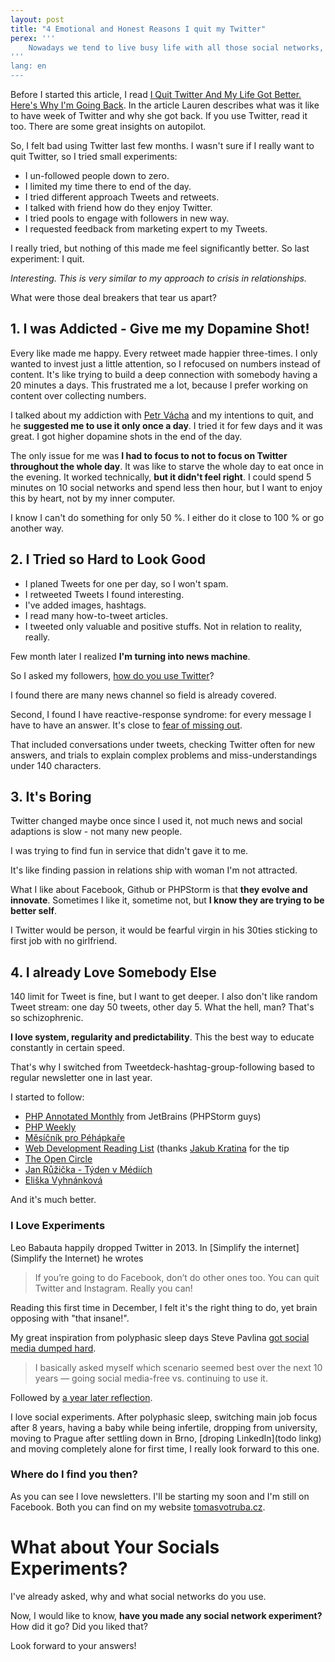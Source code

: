 ```yaml
---
layout: post
title: "4 Emotional and Honest Reasons I quit my Twitter"
perex: '''
    Nowadays we tend to live busy life with all those social networks, notifications and pings. So busy, we don't have emotional space to just evaluate "How do I like that?". In my life, this creates cycles, where I keep doing over and over the same thing without any progress. After few months feeling bad with Twitter, I've finally decided to quit. Rather from technical point of view, I will focus on my feelings. Because that's what matters most.
'''
lang: en
---
```


Before I started this article, I read 
[I Quit Twitter And My Life Got Better. Here's Why I'm Going Back](http://www.forbes.com/sites/laurenorsini/2015/11/11/i-quit-twitter-and-my-life-got-better-heres-why-im-going-back). In the article Lauren describes what was it like to have week of Twitter and why she got back. If you use Twitter, read it too. There are some great insights on autopilot. 

So, I felt bad using Twitter last few months. I wasn't sure if I really want to quit Twitter, so I tried small experiments: 

- I un-followed people down to zero.
- I limited my time there to end of the day. 
- I tried different approach Tweets and retweets.
- I talked with friend how do they enjoy Twitter.
- I tried pools to engage with followers in new way.
- I requested feedback from marketing expert to my Tweets.

I really tried, but nothing of this made me feel significantly better. So last experiment: I quit.

*Interesting. This is very similar to my approach to crisis in relationships.*

What were those deal breakers that tear us apart?


## 1. I was Addicted - Give me my Dopamine Shot!

Every like made me happy. Every retweet made happier three-times. I only wanted to invest just a little attention, so I refocused on numbers instead of content.
It's like trying to build a deep connection with somebody having a 20 minutes a days. This frustrated me a lot, because I prefer working on content over collecting numbers.

I talked about my addiction with [Petr Vácha](http://petrvacha.com/) and my intentions to quit, and he **suggested me to use it only once a day**.
I tried it for few days and it was great. I got higher dopamine shots in the end of the day.

The only issue for me was **I had to focus to not to focus on Twitter throughout the whole day**. It was like to starve the whole day to eat once in the evening.
It worked technically, **but it didn't feel right**. I could spend 5 minutes on 10 social networks and spend less then hour, but I want to enjoy this by heart, not by my inner computer. 

I know I can't do something for only 50 %. I either do it close to 100 % or go another way. 


## 2. I Tried so Hard to Look Good

- I planed Tweets for one per day, so I won't spam.
- I retweeted Tweets I found interesting.
- I've added images, hashtags. 
- I read many how-to-tweet articles.
- I tweeted only valuable and positive stuffs. Not in relation to reality, really. 

Few month later I realized **I'm turning into news machine**.

So I asked my followers, [how do you use Twitter](https://twitter.com/VotrubaT/status/816753682482085896)?

I found there are many news channel so field is already covered.

Second, I found I have reactive-response syndrome: for every message I have to have an answer. It's close to [fear of missing out](https://zenhabits.net/miss/). 

That included conversations under tweets, checking Twitter often for new answers, and trials to explain complex problems and miss-understandings under 140 characters. 


## 3. It's Boring

Twitter changed maybe once since I used it, not much news and social adaptions is slow - not many new people. 

I was trying to find fun in service that didn't gave it to me.
 
It's like finding passion in relations ship with woman I'm not attracted.


What I like about Facebook, Github or PHPStorm is that **they evolve and innovate**. Sometimes I like it, sometime not, but **I know they are trying to be better self**.
  
I Twitter would be person, it would be fearful virgin in his 30ties sticking to first job with no girlfriend.  

 

## 4. I already Love Somebody Else

140 limit for Tweet is fine, but I want to get deeper. I also don't like random Tweet stream: one day 50 tweets, other day 5. What the hell, man? That's so schizophrenic.

**I love system, regularity and predictability**. This the best way to educate constantly in certain speed.
 
That's why I switched from Tweetdeck-hashtag-group-following based to regular newsletter one in last year.

I started to follow: 

- [PHP Annotated Monthly](https://info.jetbrains.com/PHP-Annotated-Subscription.html) from JetBrains (PHPStorm guys)
- [PHP Weekly](http://www.phpweekly.com/)
- [Měsíčník pro Péhápkaře](pehapkari.cz/#newsletter)
- [Web Development Reading List](https://wdrl.info/) (thanks [Jakub Kratina](http://jakubkratina.cz/) for the tip 
- [The Open Circle](http://marketmeditations.com/theopencircle/)
- [Jan Růžička - Týden v Médiích](https://www.respekt.cz/echo/neco-konci-neco-zacina)
- [Eliška Vyhnánková](http://vyhnankova.cz/)

And it's much better.


### I Love Experiments

Leo Babauta happily dropped Twitter in 2013. In [Simplify the internet](Simplify the Internet) he wrotes

> If you’re going to do Facebook, don’t do other ones too. You can quit Twitter and Instagram. Really you can!

Reading this first time in December, I felt it's the right thing to do, yet brain opposing with "that insane!".

My great inspiration from polyphasic sleep days Steve Pavlina [got social media dumped hard](http://www.stevepavlina.com/blog/2014/07/social-media-you-got-dumped/).

> I basically asked myself which scenario seemed best over the next 10 years — going social media-free vs. continuing to use it.

Followed by [a year later reflection](http://www.stevepavlina.com/blog/2015/07/one-year-without-social-media/).

I love social experiments. After polyphasic sleep, switching main job focus after 8 years, having a baby while being infertile, dropping from university, moving to Prague after settling down in Brno, [droping LinkedIn](todo linkg) and moving completely alone for first time, I really look forward to this one.


### Where do I find you then?

As you can see I love newsletters. I'll be starting my soon and I'm still on Facebook.
Both you can find on my website [tomasvotruba.cz](https://www.tomasvotruba.cz/#socials).


# What about Your Socials Experiments?

I've already asked, why and what social networks do you use. 

Now, I would like to know, **have you made any social network experiment?**
How did it go? Did you liked that?

Look forward to your answers!
